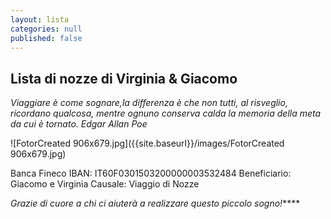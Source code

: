 ```yaml
---
layout: lista
categories: null
published: false
---
```


## Lista di nozze di Virginia & Giacomo


_Viaggiare è come sognare,la differenza è che non tutti, al risveglio, ricordano qualcosa, mentre ognuno conserva calda la memoria della meta da cui è tornato. Edgar Allan Poe_


![FotorCreated 906x679.jpg]({{site.baseurl}}/images/FotorCreated 906x679.jpg)


Banca Fineco 
IBAN: IT60F0301503200000003532484 
Beneficiario: Giacomo e Virginia
Causale: Viaggio di Nozze


_Grazie di cuore a chi ci aiuterà a realizzare questo piccolo sogno!_****


